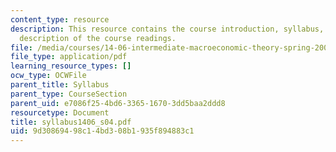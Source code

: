 ```yaml
---
content_type: resource
description: This resource contains the course introduction, syllabus, schedule, and
  description of the course readings.
file: /media/courses/14-06-intermediate-macroeconomic-theory-spring-2004/9d30869498c14bd308b1935f894883c1_syllabus1406_s04.pdf
file_type: application/pdf
learning_resource_types: []
ocw_type: OCWFile
parent_title: Syllabus
parent_type: CourseSection
parent_uid: e7086f25-4bd6-3365-1670-3dd5baa2ddd8
resourcetype: Document
title: syllabus1406_s04.pdf
uid: 9d308694-98c1-4bd3-08b1-935f894883c1
---
```

